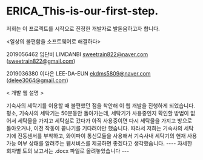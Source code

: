 # ERICA_This-is-our-first-step.
저희는 이 프로젝트를 시작으로 진정한 개발자로 발돋움하고자 합니다.

<일상의 불편함을 소프트웨어로 해결하다>

2019056462 임단비 LIMDANBI sweetrain822@naver.com (sweetrain822@gmail.com)

2019036380 이다은 LEE-DA-EUN ekdms5809@naver.com (delee3064@gmail.com)


< 개발 웹 설명 > 

기숙사의 세탁기를 이용할 때 불편했던 점을 착안해 이 웹 개발을 진행하게 되었습니다. 평소, 기숙사의 세탁기는 50분동안 돌아가는데, 세탁기가 사용중인지 확인할 방법이 없어서 세탁물을 가지고 세탁실로 갔다가 아직 사용중이면 다시 세탁물을 가지고 방으로 돌아오거나, 이전 작동이 끝나기를 기다려야만 했습니다. 따라서 저희는 기숙사의 세탁기에 진동센서를 부착하고, 와이파이 통신모듈을 사용해서 기숙사내 세탁기의 현재 사용가능 여부 상태를 알려주는 웹서비스를 제공하면 좋겠다고 생각했습니다.
---- 자세한 회차별 토의 보고서는 .docx 파일로 올려놓았습니다 ---

